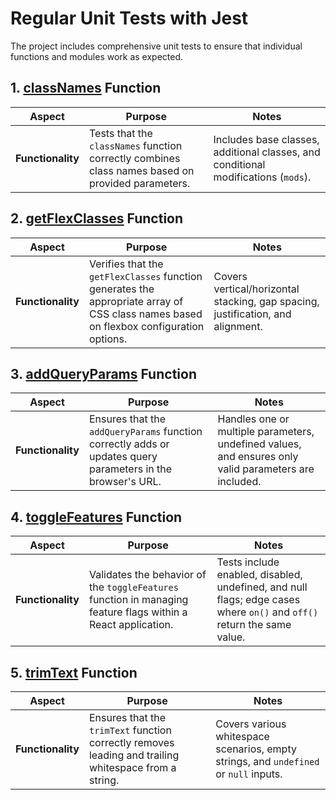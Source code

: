 # Regular Unit Tests with Jest

The project includes comprehensive unit tests to ensure that individual functions and modules work as expected.

## 1. [classNames](../../../src/shared/lib/classes/classNames/classNames.test.ts) Function

| Aspect                           | Purpose                                                                                                         | Notes                                 |
|----------------------------------|-----------------------------------------------------------------------------------------------------------------|---------------------------------------|
| **Functionality**                | Tests that the `classNames` function correctly combines class names based on provided parameters.              | Includes base classes, additional classes, and conditional modifications (`mods`). |

## 2. [getFlexClasses](../../../src/shared/lib/classes/getFlexClasses/getFlexClasses.test.ts) Function


| Aspect                           | Purpose                                                                                                         | Notes                                 |
|----------------------------------|-----------------------------------------------------------------------------------------------------------------|---------------------------------------|
| **Functionality**                | Verifies that the `getFlexClasses` function generates the appropriate array of CSS class names based on flexbox configuration options. | Covers vertical/horizontal stacking, gap spacing, justification, and alignment. |

## 3. [addQueryParams](../../../src/shared/lib/url/addQueryParams/addQueryParams.test.ts) Function


| Aspect                           | Purpose                                                                                                         | Notes                                 |
|----------------------------------|-----------------------------------------------------------------------------------------------------------------|---------------------------------------|
| **Functionality**                | Ensures that the `addQueryParams` function correctly adds or updates query parameters in the browser's URL.     | Handles one or multiple parameters, undefined values, and ensures only valid parameters are included. |

## 4. [toggleFeatures](../../../src/shared/lib/features/lib/toggleFeatures/toggleFeatures.test.ts) Function


| Aspect                           | Purpose                                                                                                         | Notes                                 |
|----------------------------------|-----------------------------------------------------------------------------------------------------------------|---------------------------------------|
| **Functionality**                | Validates the behavior of the `toggleFeatures` function in managing feature flags within a React application. | Tests include enabled, disabled, undefined, and null flags; edge cases where `on()` and `off()` return the same value. |

## 5. [trimText](../../../src/shared/lib/text/trimText/trimText.test.ts) Function

| Aspect                           | Purpose                                                                                                         | Notes                                 |
|----------------------------------|-----------------------------------------------------------------------------------------------------------------|---------------------------------------|
| **Functionality**                | Ensures that the `trimText` function correctly removes leading and trailing whitespace from a string.            | Covers various whitespace scenarios, empty strings, and `undefined` or `null` inputs. |

